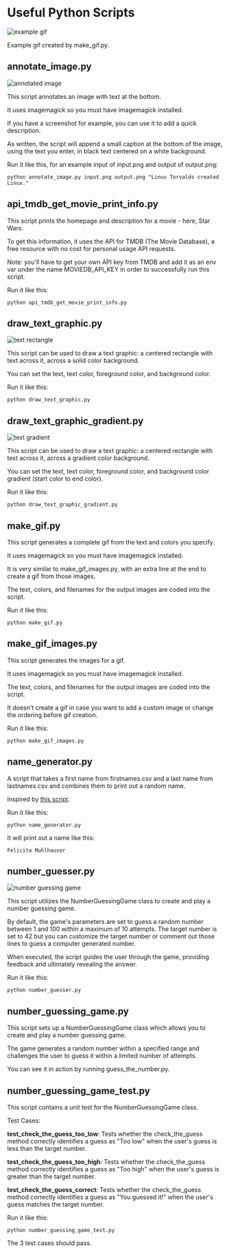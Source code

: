 # Useful Python Scripts

![example gif](output.gif)

Example gif created by make_gif.py.

## annotate_image.py

![annotated image](linux.png)

This script annotates an image with text at the bottom.

It uses imagemagick so you must have imagemagick installed.

If you have a screenshot for example, you can use it to add a quick description.

As written, the script will append a small caption at the bottom of the image, using the text you enter, in black text centered on a white background.

Run it like this, for an example input of input.png and output of output.png:

`python annotate_image.py input.png output.png "Linus Torvalds created Linux."`

## api_tmdb_get_movie_print_info.py

This script prints the homepage and description for a movie - here, Star Wars.

To get this information, it uses the API for TMDB (The Movie Database), a free resource with no cost for personal usage API requests.

Note: you'll have to get your own API key from TMDB and add it as an env var under the name MOVIEDB_API_KEY in order to successfully run this script.

Run it like this:

`python api_tmdb_get_movie_print_info.py`

## draw_text_graphic.py

![text rectangle](text_rectangle.png)

This script can be used to draw a text graphic: a centered rectangle with text across it, across a solid color background.

You can set the text, text color, foreground color, and background color.

Run it like this:

`python draw_text_graphic.py`

## draw_text_graphic_gradient.py

![text gradient](text_gradient.png)

This script can be used to draw a text graphic: a centered rectangle with text across it, across a gradient color background.

You can set the text, text color, foreground color, and background color gradient (start color to end color).

Run it like this:

`python draw_text_graphic_gradient.py`

## make_gif.py

This script generates a complete gif from the text and colors you specify. 

It uses imagemagick so you must have imagemagick installed.

It is very similar to make_gif_images.py, with an extra line at the end to create a gif from those images.

The text, colors, and filenames for the output images are coded into the script.

Run it like this:

`python make_gif.py`

## make_gif_images.py

This script generates the images for a gif.

It uses imagemagick so you must have imagemagick installed.

The text, colors, and filenames for the output images are coded into the script.

It doesn't create a gif in case you want to add a custom image or change the ordering before gif creation.

Run it like this:

`python make_gif_images.py`


## name_generator.py

A script that takes a first name from firstnames.csv and a last name from lastnames.csv and combines them to print out a random name.

Inspired by [this script](https://github.com/hastagAB/Awesome-Python-Scripts/tree/master/Random_Names_Generator).

Run it like this:

`python name_generator.py`

It will print out a name like this:

`Felicita Muhlhauser`

## number_guesser.py

![number guessing game](number_guessing.png)

This script utilizes the NumberGuessingGame class to create and play a number guessing game. 

By default, the game's parameters are set to guess a random number between 1 and 100 within a maximum of 10 attempts. 
The target number is set to 42 but you can customize the target number or comment out those lines to guess a computer generated number. 

When executed, the script guides the user through the game, providing feedback and ultimately revealing the answer.

Run it like this:

`python number_guesser.py`

## number_guessing_game.py

This script sets up a NumberGuessingGame class which allows you to create and play a number guessing game.

The game generates a random number within a specified range and challenges the user to guess it within a limited number of attempts.

You can see it in action by running guess_the_number.py.


## number_guessing_game_test.py

This script contains a unit test for the NumberGuessingGame class. 

Test Cases:

**test_check_the_guess_too_low**: Tests whether the check_the_guess method correctly identifies a guess as "Too low" when the user's guess is less than the target number.

**test_check_the_guess_too_high**: Tests whether the check_the_guess method correctly identifies a guess as "Too high" when the user's guess is greater than the target number.

**test_check_the_guess_correct**: Tests whether the check_the_guess method correctly identifies a guess as "You guessed it!" when the user's guess matches the target number.

Run it like this:

`python number_guessing_game_test.py`

The 3 test cases should pass.

